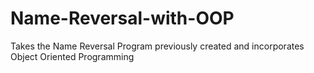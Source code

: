 # Name-Reversal-with-OOP
Takes the Name Reversal Program previously created and incorporates Object Oriented Programming
